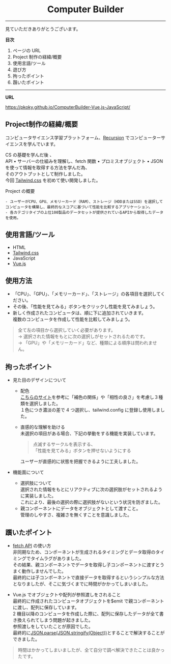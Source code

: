 <h1 align="center">Computer Builder</h1>

<!-- ![newdemo]() -->

---

見ていただきありがとうございます。

**目次**

1. ページの URL
2. Project 制作の経緯/概要
3. 使用言語/ツール
4. 遊び方
5. 拘ったポイント
6. 躓いたポイント

---

**URL**

https://pkoky.github.io/ComputerBuilder-Vue.js-JavaScript/

<h2>Project制作の経緯/概要</h2>

コンピュータサイエンス学習プラットフォーム、[Recursion](https://recursionist.io/dashboard/users/koky) でコンピューターサイエンスを学んでいます。

CS の基礎を学んだ後 、  
API • サーバーの仕組みを理解し、fetch 関数 • プロミスオブジェクト • JSON を使って情報を取得する方法を学んだ為、  
そのアウトプットとして制作しました。  
今回 [Tailwind.css](https://tailwindcss.jp/) を初めて使い開発しました。

Project の概要

```
- ユーザーがCPU、GPU、メモリーカード（RAM）、ストレージ（HDDまたはSSD）を選択してコンピュータを構築し、最終的なスコアに基づいて性能を比較するアプリケーション。
- 各カテゴリタイプの上位100製品のデータセットが提供されているAPIから取得したデータを使用。
```

<h2>使用言語/ツール</h2>

- HTML
- [Tailwind.css](https://tailwindcss.jp/)
- JavaScript
- [Vue.js](https://jp.vuejs.org/index.html)

<h2>使用方法</h2>

- 「CPU」、「GPU」、「メモリーカード」、「ストレージ」の各項目を選択してください。
- その後、「性能を見てみる」ボタンをクリックし性能を見てみましょう。
- 新しく作成されたコンピュータは、順に下に追加されていきます。  
  複数のコンピュータを作成して性能を比較してみましょう。

> 全て左の項目から選択していく必要があります。  
> -> 選択された情報をもとに次の選択しがセットされるためです。  
> -> 「GPU」や「メモリーカード」など、種類による順序は問われません。

<h2>拘ったポイント</h2>

- 見た目のデザインについて

  - 配色  
    [こちらのサイト](http://hue360.herokuapp.com/)を参考に「補色の関係」や「相性の良さ」を考慮し３種類を選択しました。  
    １色につき濃淡の差で 4 つ選択し、tailwind.config に登録し使用しました。

  - 直感的な理解を助ける  
    未選択の項目がある場合、下記の挙動をする機能を実装しています。

    > 点滅するサークルを表示する、  
    > 「性能を見てみる」ボタンを押せないようにする

    ユーザーが直感的に状態を把握できるように工夫しました。

- 機能面について

  - 選択肢について  
    選択された情報をもとにリアクティブに次の選択肢がセットされるように実装しました。  
    これにより、最後の選択の際に選択肢がないという状況を防ぎました。
  - 親コンポーネントにデータをオブジェクトとして渡すこと。  
    管理のしやすさ、複雑さを無くすことを意識しました。

<h2>躓いたポイント</h2>

- [fetch API](https://developer.mozilla.org/ja/docs/Web/API/Fetch_API) の使い方  
   非同期なため、コンポーネントが生成されるタイミングとデータ取得のタイミングでタイムラグがありました。  
   その結果、親コンポーネントでデータを取得し子コンポーネントに渡すとうまく動作しませんでした。  
   最終的には子コンポーネントで直接データを取得するというシンプルな方法となりましたが、そこに気づくまでに時間がかかってしまいました。

- Vue.js でオブジェクトや配列が参照渡しをされること  
   最終的に作成されたコンピュータオブジェクトを$emit で親コンポーネントに渡し、配列に保存しています。  
   2 機目以降のコンピュータを作成した際に、配列に保存したデータが全て書き換えられてしまう問題が起きました。  
   参照渡しをしていたことが原因でした。  
   最終的に[JSON.parse](https://developer.mozilla.org/ja/docs/Web/JavaScript/Reference/Global_Objects/JSON/parse)[(JSON.stringify(Object))](https://developer.mozilla.org/ja/docs/Web/JavaScript/Reference/Global_Objects/JSON/stringify)とすることで解決することができました。

> 時間はかかってしまいましたが、全て自分で調べ解決できたことは良かったです。
